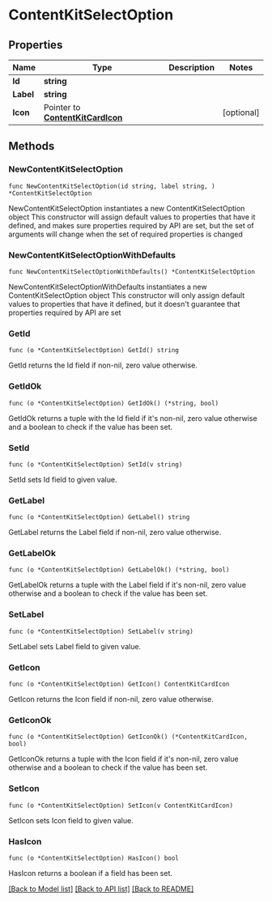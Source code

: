 # ContentKitSelectOption

## Properties

Name | Type | Description | Notes
------------ | ------------- | ------------- | -------------
**Id** | **string** |  | 
**Label** | **string** |  | 
**Icon** | Pointer to [**ContentKitCardIcon**](ContentKitCardIcon.md) |  | [optional] 

## Methods

### NewContentKitSelectOption

`func NewContentKitSelectOption(id string, label string, ) *ContentKitSelectOption`

NewContentKitSelectOption instantiates a new ContentKitSelectOption object
This constructor will assign default values to properties that have it defined,
and makes sure properties required by API are set, but the set of arguments
will change when the set of required properties is changed

### NewContentKitSelectOptionWithDefaults

`func NewContentKitSelectOptionWithDefaults() *ContentKitSelectOption`

NewContentKitSelectOptionWithDefaults instantiates a new ContentKitSelectOption object
This constructor will only assign default values to properties that have it defined,
but it doesn't guarantee that properties required by API are set

### GetId

`func (o *ContentKitSelectOption) GetId() string`

GetId returns the Id field if non-nil, zero value otherwise.

### GetIdOk

`func (o *ContentKitSelectOption) GetIdOk() (*string, bool)`

GetIdOk returns a tuple with the Id field if it's non-nil, zero value otherwise
and a boolean to check if the value has been set.

### SetId

`func (o *ContentKitSelectOption) SetId(v string)`

SetId sets Id field to given value.


### GetLabel

`func (o *ContentKitSelectOption) GetLabel() string`

GetLabel returns the Label field if non-nil, zero value otherwise.

### GetLabelOk

`func (o *ContentKitSelectOption) GetLabelOk() (*string, bool)`

GetLabelOk returns a tuple with the Label field if it's non-nil, zero value otherwise
and a boolean to check if the value has been set.

### SetLabel

`func (o *ContentKitSelectOption) SetLabel(v string)`

SetLabel sets Label field to given value.


### GetIcon

`func (o *ContentKitSelectOption) GetIcon() ContentKitCardIcon`

GetIcon returns the Icon field if non-nil, zero value otherwise.

### GetIconOk

`func (o *ContentKitSelectOption) GetIconOk() (*ContentKitCardIcon, bool)`

GetIconOk returns a tuple with the Icon field if it's non-nil, zero value otherwise
and a boolean to check if the value has been set.

### SetIcon

`func (o *ContentKitSelectOption) SetIcon(v ContentKitCardIcon)`

SetIcon sets Icon field to given value.

### HasIcon

`func (o *ContentKitSelectOption) HasIcon() bool`

HasIcon returns a boolean if a field has been set.


[[Back to Model list]](../README.md#documentation-for-models) [[Back to API list]](../README.md#documentation-for-api-endpoints) [[Back to README]](../README.md)


